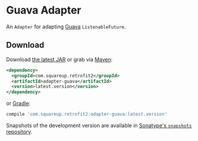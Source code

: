 Guava Adapter
==============

An `Adapter` for adapting [Guava][1] `ListenableFuture`.


Download
--------

Download [the latest JAR][2] or grab via [Maven][3]:
```xml
<dependency>
  <groupId>com.squareup.retrofit2</groupId>
  <artifactId>adapter-guava</artifactId>
  <version>latest.version</version>
</dependency>
```
or [Gradle][3]:
```groovy
compile 'com.squareup.retrofit2:adapter-guava:latest.version'
```

Snapshots of the development version are available in [Sonatype's `snapshots` repository][snap].



 [1]: https://github.com/google/guava
 [2]: https://search.maven.org/remote_content?g=com.squareup.retrofit2&a=adapter-guava&v=LATEST
 [3]: http://search.maven.org/#search%7Cga%7C1%7Cg%3A%22com.squareup.retrofit2%22%20a%3A%22adapter-guava%22
 [snap]: https://oss.sonatype.org/content/repositories/snapshots/
